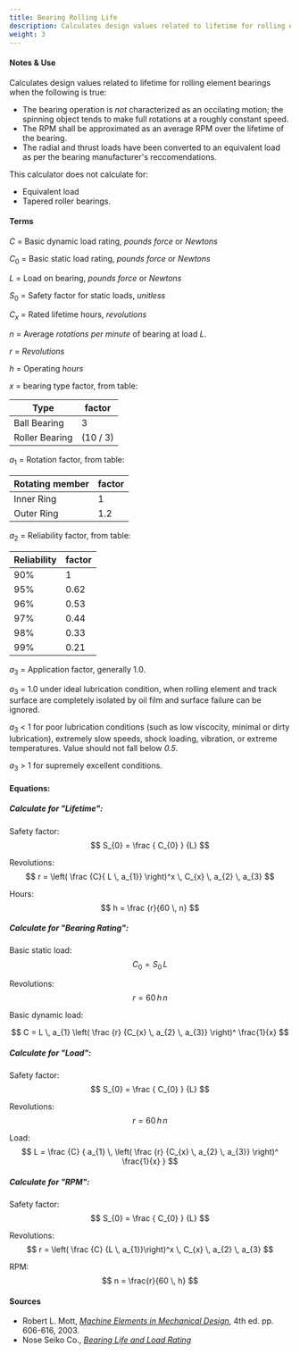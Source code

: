 ```yaml
---
title: Bearing Rolling Life
description: Calculates design values related to lifetime for rolling element bearings.
weight: 3
---
```


#### Notes & Use


Calculates design values related to lifetime for rolling element bearings when the following is true:

* The bearing operation is *not* characterized as an occilating motion; the spinning object tends to make full rotations at a roughly constant speed.
* The RPM shall be approximated as an average RPM over the lifetime of the bearing.
*  The radial and thrust loads have been converted to an equivalent load as per the bearing manufacturer's reccomendations.

This calculator does not calculate for:

* Equivalent load
* Tapered roller bearings.


#### Terms

$C$ = Basic dynamic load rating, *pounds force* or *Newtons*

$C_{0}$ = Basic static load rating, *pounds force* or *Newtons*

$L$ = Load on bearing, *pounds force* or *Newtons*

$S_{0}$ = Safety factor for static loads, *unitless*

$C_{x}$ = Rated lifetime hours, *revolutions*

$n$ = Average *rotations per minute* of bearing at load *L*.

$r$ = *Revolutions*

$h$ = Operating *hours*

$x$ = bearing type factor, from table:

|Type|factor|
|------|------|
|Ball Bearing|3|
|Roller Bearing|(10 / 3)|

$a_{1}$ = Rotation factor, from table:

|Rotating member|factor|
|------|------|
|Inner Ring|1|
|Outer Ring|1.2|

$a_{2}$ = Reliability factor, from table:

|Reliability|factor|
|------|------|
|90%|1|
|95%|0.62|
|96%|0.53|
|97%|0.44|
|98%|0.33|
|99%|0.21|

$a_{3}$ = Application factor, generally 1.0.

$a_{3}$ = 1.0 under ideal lubrication condition, when rolling element and track surface are completely isolated by oil film and surface failure can be ignored.

$a_{3}$ &lt; 1 for poor lubrication conditions (such as low viscocity, minimal or dirty lubrication),  extremely slow speeds, shock loading, vibration, or extreme temperatures.  Value should not fall below *0.5*.

$a_{3}$ &gt; 1 for supremely excellent conditions.

#### Equations:


##### Calculate for "Lifetime":

Safety factor:
$$ S_{0} = \frac { C_{0} } {L} $$

Revolutions:
$$ r = \left( \frac {C}{ L \, a_{1}} \right)^x
    \, C_{x} \, a_{2} \, a_{3}
$$

Hours:
$$ h = \frac {r}{60 \, n} $$


##### Calculate for "Bearing Rating":

Basic static load:
$$ C_{0} = S_{0} \, L $$

Revolutions:
$$ r = 60 \, h \, n $$

Basic dynamic load:

$$ C = L \, a_{1} 
            \left(
                \frac
                    {r}
                    {C_{x} \, a_{2} \, a_{3}}
            \right)^ \frac{1}{x}
$$

##### Calculate for "Load":

Safety factor:
$$ S_{0} = \frac { C_{0} } {L} $$

Revolutions:
$$ r = 60 \,h \, n $$

Load:
$$ L = \frac {C}
    { a_{1} \,
        \left( \frac
            {r}
            {C_{x} \, a_{2} \, a_{3}}
        \right)^ \frac{1}{x}
}
$$

##### Calculate for "RPM":

Safety factor:
$$ S_{0} = \frac { C_{0} } {L} $$

Revolutions:
$$ r = \left( \frac {C} {L \, a_{1}}\right)^x \,
    C_{x} \, a_{2} \, a_{3}
$$

RPM:
$$ n = \frac{r}{60 \, h} $$


#### Sources

* Robert L. Mott, *[Machine Elements in Mechanical Design](http://www.amazon.com/Machine-Elements-Mechanical-Design-Edition/dp/0130618853/ref=sr_1_1?ie=UTF8&qid=1388274723&sr=8-1&keywords=mechanical+elements+in+machine+design)*, 4th ed. pp. 606-616, 2003.
* Nose Seiko Co., *[Bearing Life and Load Rating](http://www.nose-seiko.co.jp/en/image/pdf/e01.pdf)*